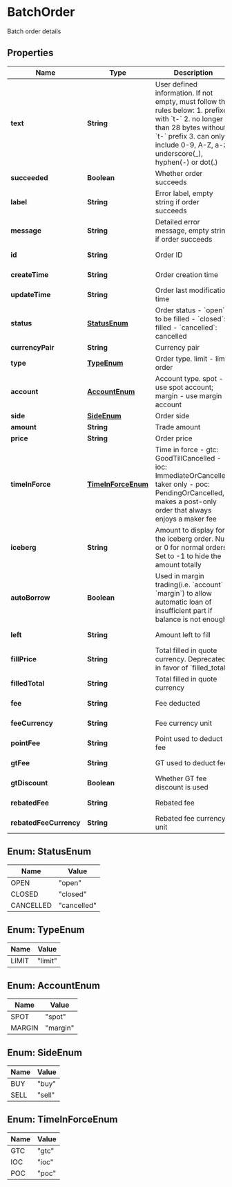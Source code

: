 
# BatchOrder

Batch order details

## Properties

Name | Type | Description | Notes
------------ | ------------- | ------------- | -------------
**text** | **String** | User defined information. If not empty, must follow the rules below:  1. prefixed with &#x60;t-&#x60; 2. no longer than 28 bytes without &#x60;t-&#x60; prefix 3. can only include 0-9, A-Z, a-z, underscore(_), hyphen(-) or dot(.)  |  [optional]
**succeeded** | **Boolean** | Whether order succeeds |  [optional]
**label** | **String** | Error label, empty string if order succeeds |  [optional]
**message** | **String** | Detailed error message, empty string if order succeeds |  [optional]
**id** | **String** | Order ID |  [optional] [readonly]
**createTime** | **String** | Order creation time |  [optional] [readonly]
**updateTime** | **String** | Order last modification time |  [optional] [readonly]
**status** | [**StatusEnum**](#StatusEnum) | Order status  - &#x60;open&#x60;: to be filled - &#x60;closed&#x60;: filled - &#x60;cancelled&#x60;: cancelled |  [optional] [readonly]
**currencyPair** | **String** | Currency pair |  [optional]
**type** | [**TypeEnum**](#TypeEnum) | Order type. limit - limit order |  [optional]
**account** | [**AccountEnum**](#AccountEnum) | Account type. spot - use spot account; margin - use margin account |  [optional]
**side** | [**SideEnum**](#SideEnum) | Order side |  [optional]
**amount** | **String** | Trade amount |  [optional]
**price** | **String** | Order price |  [optional]
**timeInForce** | [**TimeInForceEnum**](#TimeInForceEnum) | Time in force  - gtc: GoodTillCancelled - ioc: ImmediateOrCancelled, taker only - poc: PendingOrCancelled, makes a post-only order that always enjoys a maker fee |  [optional]
**iceberg** | **String** | Amount to display for the iceberg order. Null or 0 for normal orders. Set to -1 to hide the amount totally |  [optional]
**autoBorrow** | **Boolean** | Used in margin trading(i.e. &#x60;account&#x60; is &#x60;margin&#x60;) to allow automatic loan of insufficient part if balance is not enough. |  [optional]
**left** | **String** | Amount left to fill |  [optional] [readonly]
**fillPrice** | **String** | Total filled in quote currency. Deprecated in favor of &#x60;filled_total&#x60; |  [optional] [readonly]
**filledTotal** | **String** | Total filled in quote currency |  [optional] [readonly]
**fee** | **String** | Fee deducted |  [optional] [readonly]
**feeCurrency** | **String** | Fee currency unit |  [optional] [readonly]
**pointFee** | **String** | Point used to deduct fee |  [optional] [readonly]
**gtFee** | **String** | GT used to deduct fee |  [optional] [readonly]
**gtDiscount** | **Boolean** | Whether GT fee discount is used |  [optional] [readonly]
**rebatedFee** | **String** | Rebated fee |  [optional] [readonly]
**rebatedFeeCurrency** | **String** | Rebated fee currency unit |  [optional] [readonly]

## Enum: StatusEnum

Name | Value
---- | -----
OPEN | &quot;open&quot;
CLOSED | &quot;closed&quot;
CANCELLED | &quot;cancelled&quot;

## Enum: TypeEnum

Name | Value
---- | -----
LIMIT | &quot;limit&quot;

## Enum: AccountEnum

Name | Value
---- | -----
SPOT | &quot;spot&quot;
MARGIN | &quot;margin&quot;

## Enum: SideEnum

Name | Value
---- | -----
BUY | &quot;buy&quot;
SELL | &quot;sell&quot;

## Enum: TimeInForceEnum

Name | Value
---- | -----
GTC | &quot;gtc&quot;
IOC | &quot;ioc&quot;
POC | &quot;poc&quot;

